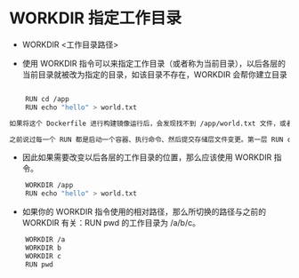 # WORKDIR 指定工作目录

- WORKDIR <工作目录路径>

- 使用 WORKDIR 指令可以来指定工作目录（或者称为当前目录），以后各层的当前目录就被改为指定的目录，如该目录不存在，WORKDIR 会帮你建立目录

```bash

    RUN cd /app
    RUN echo "hello" > world.txt

如果将这个 Dockerfile 进行构建镜像运行后，会发现找不到 /app/world.txt 文件，或者其内容不是 hello。原因其实很简单，在 Shell 中，连续两行是同一个进程执行环境，因此前一个命令修改的内存状态，会直接影响后一个命令；而在 Dockerfile 中，这两行 RUN 命令的执行环境根本不同，是两个完全不同的容器。这就是对 Dockerfile 构建分层存储的概念不了解所导致的错误。

之前说过每一个 RUN 都是启动一个容器、执行命令、然后提交存储层文件变更。第一层 RUN cd /app 的执行仅仅是当前进程的工作目录变更，一个内存上的变化而已，其结果不会造成任何文件变更。而到第二层的时候，启动的是一个全新的容器，跟第一层的容器更完全没关系，自然不可能继承前一层构建过程中的内存变化。


```

- 因此如果需要改变以后各层的工作目录的位置，那么应该使用 WORKDIR 指令。
```bash
    WORKDIR /app
    RUN echo "hello" > world.txt
```

- 如果你的 WORKDIR 指令使用的相对路径，那么所切换的路径与之前的 WORKDIR 有关：RUN pwd 的工作目录为 /a/b/c。
```bash
    WORKDIR /a
    WORKDIR b
    WORKDIR c
    RUN pwd

```